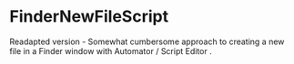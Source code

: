 # FinderNewFileScript
Readapted version - Somewhat cumbersome approach to creating a new file in a Finder window with Automator / Script Editor .
